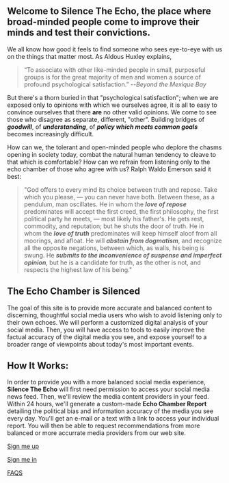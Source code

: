

## Welcome to **Silence The Echo**, the place where broad-minded people come to improve their minds and test their convictions.
    
We all know how good it feels to find someone who sees eye-to-eye with us on the things that matter most.  As Aldous Huxley explains,

> “To associate with other like-minded people in small, purposeful groups is for the great majority of men and women a source of profound psychological satisfaction.”  --*Beyond the Mexique Bay*

But there's a thorn buried in that "psychological satisfaction"; when we are exposed only to opinions with which we ourselves agree, it is all to easy to convince ourselves that there **are** no other valid opinions.  We come to see those who disagree as separate, different, "other".  Building bridges of **_goodwill_**, of **_understanding_**, of **_policy which meets common goals_** becomes increasingly difficult.

How can we, the tolerant and open-minded people who deplore the chasms opening in society today, combat the natural human tendency to cleave to that which is comfortable?  How can we refrain from listening only to the echo chamber of those who agree with us?  Ralph Waldo Emerson said it best:

> "God offers to every mind its choice between truth and repose. Take which you please, — you can never have both. Between these, as a pendulum, man oscillates. He in whom the **_love of repose_** predominates will accept the first creed, the first philosophy, the first political party he meets, — most likely his father's. He gets rest, commodity, and reputation; but he shuts the door of truth. He in whom the **_love of truth_** predominates will keep himself aloof from all moorings, and afloat. He will **_abstain from dogmatism_**, and recognize all the opposite negations, between which, as walls, his being is swung. He **_submits to the inconvenience of suspense and imperfect opinion_**, but he is a candidate for truth, as the other is not, and respects the highest law of his being."

## The Echo Chamber is Silenced

The goal of this site is to provide more accurate and balanced content to discerning, thoughtful social media users who wish to avoid listening only to their own echoes.  We will perform a customized digital analysis of your social media.  Then, you will have access to tools to easily improve the factual accuracy of the digital media you see, and expose yourself to a broader range of viewpoints about today's most important events.

## How It Works:

In order to provide you with a more balanced social media experience, **Silence The Echo** will first need permission to access your social media news feed.  Then, we'll review the media content providers in your feed.  Within 24 hours, we'll generate a custom-made **Echo Chamber Report** detailing the political bias and information accuracy of the media you see every day.  You'll get an e-mail or a text with a link to access your individual report.  You will then be able to request recommendations from more balanced or 
more accurrate media providers from our web site.

[Sign me up](signup.html)

[Sign me in](signup.html)

[FAQS](faqs.html)
